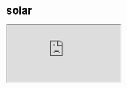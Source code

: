 # solar

<iframe src="https://monitoring.solaredge.com/solaredge-web/p/site/1509034/#/dashboard" title="Solar Reading"></iframe>

